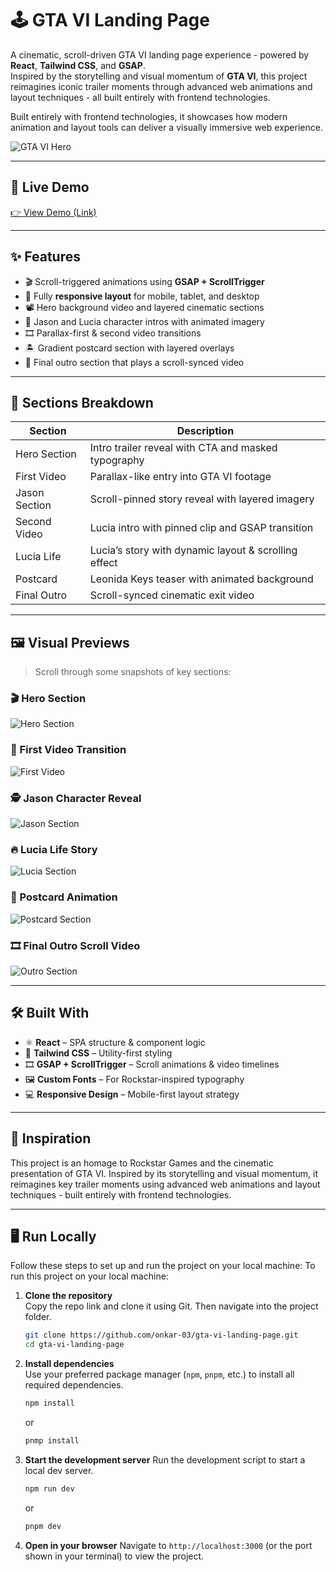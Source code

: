 # 🕹️ GTA VI Landing Page

A cinematic, scroll-driven GTA VI landing page experience - powered by **React**, **Tailwind CSS**, and **GSAP**.  
Inspired by the storytelling and visual momentum of **GTA VI**, this project reimagines iconic trailer moments through advanced web animations and layout techniques - all built entirely with frontend technologies.

Built entirely with frontend technologies, it showcases how modern animation and layout tools can deliver a visually immersive web experience.

![GTA VI Hero](./public/readme/preview1.png)

---

## 🚀 Live Demo

[👉 View Demo (Link)](https://gta-vi-landing-page-three.vercel.app/)

---

## ✨ Features

- 🎬 Scroll-triggered animations using **GSAP + ScrollTrigger**
- 📱 Fully **responsive layout** for mobile, tablet, and desktop
- 📽️ Hero background video and layered cinematic sections
- 👤 Jason and Lucia character intros with animated imagery
- 🎞️ Parallax-first & second video transitions
- 🏝️ Gradient postcard section with layered overlays
- 🎥 Final outro section that plays a scroll-synced video

---

## 📸 Sections Breakdown

| Section       | Description                                          |
| ------------- | ---------------------------------------------------- |
| Hero Section  | Intro trailer reveal with CTA and masked typography  |
| First Video   | Parallax-like entry into GTA VI footage              |
| Jason Section | Scroll-pinned story reveal with layered imagery      |
| Second Video  | Lucia intro with pinned clip and GSAP transition     |
| Lucia Life    | Lucia’s story with dynamic layout & scrolling effect |
| Postcard      | Leonida Keys teaser with animated background         |
| Final Outro   | Scroll-synced cinematic exit video                   |

---

## 🖼️ Visual Previews

> Scroll through some snapshots of key sections:

### 🎬 Hero Section

![Hero Section](./public/readme/preview1.png)

### 🎥 First Video Transition

![First Video](./public/readme/jason_julia.png)

### 🕵️ Jason Character Reveal

![Jason Section](./public/readme/jason.png)

### 🔥 Lucia Life Story

![Lucia Section](./public/readme/lucia.png)

### 🌅 Postcard Animation

![Postcard Section](./public/readme/postcard.png)

### 🎞️ Final Outro Scroll Video

![Outro Section](./public/readme/final.png)

---

## 🛠️ Built With

- ⚛️ **React** – SPA structure & component logic
- 🎨 **Tailwind CSS** – Utility-first styling
- 🎞️ **GSAP + ScrollTrigger** – Scroll animations & video timelines
- 🖼️ **Custom Fonts** – For Rockstar-inspired typography
- 💻 **Responsive Design** – Mobile-first layout strategy

---

## 🧠 Inspiration

This project is an homage to Rockstar Games and the cinematic presentation of GTA VI. Inspired by its storytelling and visual momentum, it reimagines key trailer moments using advanced web animations and layout techniques - built entirely with frontend technologies.

---

## 🖥️ Run Locally

Follow these steps to set up and run the project on your local machine:
To run this project on your local machine:

1. **Clone the repository**  
   Copy the repo link and clone it using Git. Then navigate into the project folder.

   ```bash
   git clone https://github.com/onkar-03/gta-vi-landing-page.git
   cd gta-vi-landing-page
   ```

2. **Install dependencies**  
   Use your preferred package manager (`npm`, `pnpm`, etc.) to install all required dependencies.

   ```bash
   npm install
   ```

   or

   ```bash
   pnmp install
   ```

3. **Start the development server**
   Run the development script to start a local dev server.

   ```bash
   npm run dev
   ```

   or

   ```bash
   pnpm dev
   ```

4. **Open in your browser**
   Navigate to `http://localhost:3000` (or the port shown in your terminal) to view the project.
